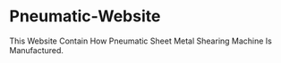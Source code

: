 # Pneumatic-Website
This Website Contain How Pneumatic Sheet Metal Shearing Machine Is Manufactured.
